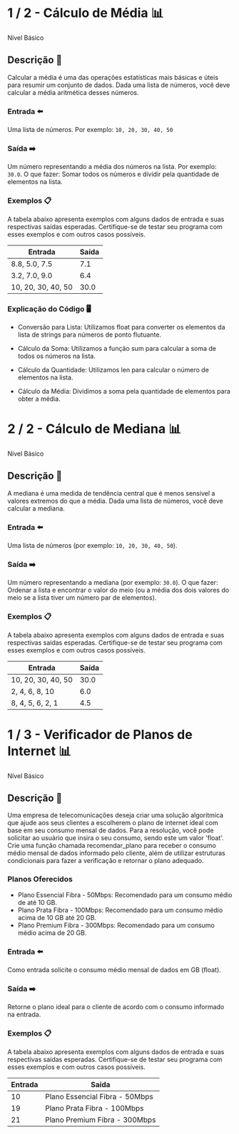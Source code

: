 # 1 / 2 - Cálculo de Média 📊
Nível Básico <br>

## Descrição 📒
Calcular a média é uma das operações estatísticas mais básicas e úteis para resumir um conjunto de dados. Dada uma lista de números, você deve calcular a média aritmética desses números.

### Entrada ⬅️
Uma lista de números. Por exemplo: ```10, 20, 30, 40, 50```

### Saída ➡️
Um número representando a média dos números na lista. Por exemplo: ``` 30.0 ```. O que fazer: Somar todos os números e dividir pela quantidade de elementos na lista.

### Exemplos 📋
A tabela abaixo apresenta exemplos com alguns dados de entrada e suas respectivas saídas esperadas. Certifique-se de testar seu programa com esses exemplos e com outros casos possíveis. <br>

| Entrada | Saída |
|---------|-------|
| 8.8, 5.0, 7.5 | 7.1 |
| 3.2, 7.0, 9.0 | 6.4 |
| 10, 20, 30, 40, 50 | 30.0 |

### Explicação do Código 🖥️

- Conversão para Lista: Utilizamos float para converter os elementos da lista de strings para números de ponto flutuante.

- Cálculo da Soma: Utilizamos a função sum para calcular a soma de todos os números na lista.

- Cálculo da Quantidade: Utilizamos len para calcular o número de elementos na lista.

- Cálculo da Média: Dividimos a soma pela quantidade de elementos para obter a média.

# 2 / 2 - Cálculo de Mediana 📊
Nível Básico <br>

## Descrição 📒
A mediana é uma medida de tendência central que é menos sensível a valores extremos do que a média. Dada uma lista de números, você deve calcular a mediana.

### Entrada ⬅️
Uma lista de números (por exemplo: ```10, 20, 30, 40, 50```).

### Saída ➡️
Um número representando a mediana (por exemplo: ```30.0```). O que fazer: Ordenar a lista e encontrar o valor do meio (ou a média dos dois valores do meio se a lista tiver um número par de elementos).

### Exemplos 📋
A tabela abaixo apresenta exemplos com alguns dados de entrada e suas respectivas saídas esperadas. Certifique-se de testar seu programa com esses exemplos e com outros casos possíveis.

| Entrada | Saída |
|---------|-------|
| 10, 20, 30, 40, 50 | 30.0 |
| 2, 4, 6, 8, 10 | 6.0 |
| 8, 4, 5, 6, 2, 1 | 4.5 |

# 1 / 3 - Verificador de Planos de Internet 📊
Nível Básico <br>

## Descrição 📒
Uma empresa de telecomunicações deseja criar uma solução algorítmica que ajude aos seus clientes a escolherem o plano de internet ideal com base em seu consumo mensal de dados. Para a resolução, você pode solicitar ao usuário que insira o seu consumo, sendo este um valor 'float'. Crie uma função chamada recomendar_plano para receber o consumo médio mensal de dados informado pelo cliente, além de utilizar estruturas condicionais para fazer a verificação e retornar o plano adequado.

### Planos Oferecidos
- Plano Essencial Fibra - 50Mbps: Recomendado para um consumo médio de até 10 GB.
- Plano Prata Fibra - 100Mbps: Recomendado para um consumo médio acima de 10 GB até 20 GB.
- Plano Premium Fibra - 300Mbps: Recomendado para um consumo médio acima de 20 GB.

### Entrada ⬅️
Como entrada solicite o consumo médio mensal de dados em GB (float).

### Saída ➡️
Retorne o plano ideal para o cliente de acordo com o consumo informado na entrada.

### Exemplos 📋
A tabela abaixo apresenta exemplos com alguns dados de entrada e suas respectivas saídas esperadas. Certifique-se de testar seu programa com esses exemplos e com outros casos possíveis.

| Entrada | Saída |
|---------|-------|
| 10 | Plano Essencial Fibra - 50Mbps |
| 19 | Plano Prata Fibra - 100Mbps |
| 21 | Plano Premium Fibra - 300Mbps |
